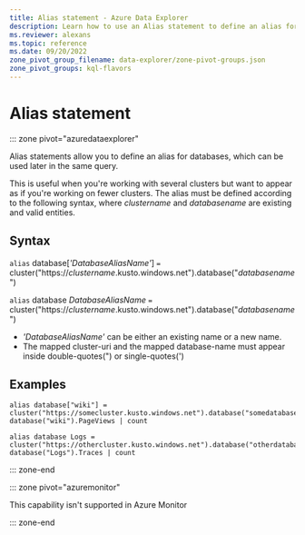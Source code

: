 ```yaml
---
title: Alias statement - Azure Data Explorer
description: Learn how to use an Alias statement to define an alias for a database that is used for a query in Azure Data Explorer.
ms.reviewer: alexans
ms.topic: reference
ms.date: 09/20/2022
zone_pivot_group_filename: data-explorer/zone-pivot-groups.json
zone_pivot_groups: kql-flavors
---
```

# Alias statement

::: zone pivot="azuredataexplorer"

Alias statements allow you to define an alias for databases, which can be used later in the same query.

This is useful when you're working with several clusters but want to appear as if you're working on fewer clusters.
The alias must be defined according to the following syntax, where *clustername* and *databasename* are existing and valid entities.

## Syntax

`alias` database[*'DatabaseAliasName'*] `=` cluster("https://*clustername*.kusto.windows.net").database("*databasename*")

`alias` database *DatabaseAliasName* `=` cluster("https://*clustername*.kusto.windows.net").database("*databasename*")

* *'DatabaseAliasName'* can be either an existing name or a new name.
* The mapped cluster-uri and the mapped database-name must appear inside double-quotes(") or single-quotes(')

## Examples

```kusto
alias database["wiki"] = cluster("https://somecluster.kusto.windows.net").database("somedatabase");
database("wiki").PageViews | count 
```

```kusto
alias database Logs = cluster("https://othercluster.kusto.windows.net").database("otherdatabase");
database("Logs").Traces | count 
```

::: zone-end

::: zone pivot="azuremonitor"

This capability isn't supported in Azure Monitor

::: zone-end

